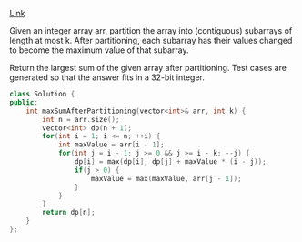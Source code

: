 [Link](https://leetcode.cn/problems/partition-array-for-maximum-sum/description/)

Given an integer array arr, partition the array into (contiguous) subarrays of length at most k. After partitioning, each subarray has their values changed to become the maximum value of that subarray.

Return the largest sum of the given array after partitioning. Test cases are generated so that the answer fits in a 32-bit integer.

```c++
class Solution {
public:
    int maxSumAfterPartitioning(vector<int>& arr, int k) {
        int n = arr.size();
        vector<int> dp(n + 1);
        for(int i = 1; i <= n; ++i) {
            int maxValue = arr[i - 1];
            for(int j = i - 1; j >= 0 && j >= i - k; --j) {
                dp[i] = max(dp[i], dp[j] + maxValue * (i - j));
                if(j > 0) {
                    maxValue = max(maxValue, arr[j - 1]);
                }
            }
        }
        return dp[n];
    }
};
```
